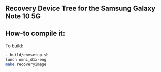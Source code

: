 ## Recovery Device Tree for the Samsung Galaxy Note 10 5G

## How-to compile it:

To build:

```sh
. build/envsetup.sh
lunch omni_d1x-eng
make recoveryimage

